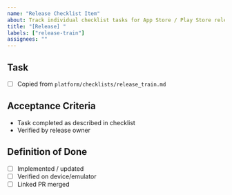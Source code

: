 ```yaml
---
name: "Release Checklist Item"
about: Track individual checklist tasks for App Store / Play Store releases
title: "[Release] "
labels: ["release-train"]
assignees: ""
---
```


## Task
- [ ] Copied from `platform/checklists/release_train.md`

## Acceptance Criteria
- Task completed as described in checklist
- Verified by release owner

## Definition of Done
- [ ] Implemented / updated
- [ ] Verified on device/emulator
- [ ] Linked PR merged
